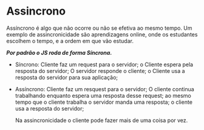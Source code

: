 # Assincrono

  Assíncrono é algo que não ocorre ou não se efetiva ao mesmo tempo. Um exemplo de assincronicidade são aprendizagens online, onde os estudantes escolhem o tempo, e a ordem em que vão estudar.


***Por padrão o JS roda de forma Síncrona.***


 - Síncrono: Cliente faz um request para o servidor; o Cliente espera pela resposta do servidor; O servidor responde o cliente; o Cliente usa a resposta do servidor para sua aplicação;

 - Assíncrono: Cliente faz um resquest para o servidor; O cliente continua trabalhando enquanto espera uma resposta desse request; ao mesmo tempo que o cliente trabalha o servidor manda uma resposta; o cliente usa a resposta do servidor;
 
    Na assincronicidade o cliente pode fazer mais de uma coisa por vez.
